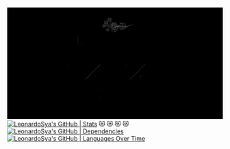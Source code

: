 ![alt text](766bda3f7e16122c39f18559cf16ccab-1.gif)
[![LeonardoSya's GitHub | Stats](https://stats.quine.sh/LeonardoSya/github?theme=dark)](https://quine.sh?utm_source=widgets&utm_campaign=LeonardoSya)
  😻
  😻
  😻
  😻
[![LeonardoSya's GitHub | Dependencies](https://stats.quine.sh/LeonardoSya/dependencies?theme=dark)](https://quine.sh?utm_source=widgets&utm_campaign=LeonardoSya)
[![LeonardoSya's GitHub | Languages Over Time](https://stats.quine.sh/LeonardoSya/languages-over-time?theme=dark)](https://quine.sh?utm_source=widgets&utm_campaign=LeonardoSya)
